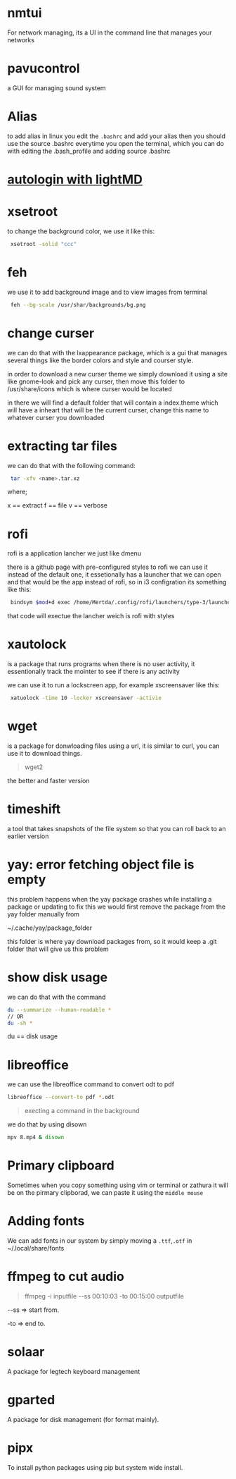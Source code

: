 # nmtui

For network managing, its a UI in the command line that manages your networks

# pavucontrol

a GUI for managing sound system

# Alias
to add alias in linux you edit the `.bashrc` and add your alias
then you should use the source .bashrc everytime you open the 
terminal, which you can do with editing the .bash_profile and adding 
source .bashrc

# [autologin with lightMD](https://wiki.archlinux.org/title/LightDM#Enabling_autologin)

# xsetroot

to change the background color, we use it like this:

```zsh
 xsetroot -solid "ccc"
```

# feh 

we use it to add background image and to view images from terminal

```zsh
 feh --bg-scale /usr/shar/backgrounds/bg.png
```

# change curser 

we can do that with the lxappearance package, which is a gui that manages several things
like the border colors and style and courser style.

in order to download a new curser theme we simply download it using a site like 
gnome-look and pick any curser, then move this folder to /usr/share/icons
which is where curser would be located

in there we will find a default folder that will contain a index.theme which will have
a inheart that will be the current curser, change this name to whatever curser you downloaded

# extracting tar files

we can do that with the following command:

```zsh
 tar -xfv <name>.tar.xz
```

where;

x == extract
f == file
v == verbose

# rofi

rofi is a application lancher we just like dmenu

there is a github page with pre-configured styles to rofi
we can use it instead of the default one, it essetionally 
has a launcher that we can open and that would be the app 
instead of rofi, so in i3 configration its something like this:

```zsh
 bindsym $mod+d exec /home/Mertda/.config/rofi/launchers/type-3/launcher.sh 
```

that code will exectue the lancher weich is rofi with styles

# xautolock

is a package that runs programs when there is no user activity,
it essentionally track the mointer to see if there is any activity

we can use it to run a lockscreen app, for example xscreensaver like this:

```zsh
 xatuolock -time 10 -locker xscreensaver -activie
```

# wget

is a package for donwloading files using a url, it is similar to curl, you can
use it to download things.

> wget2

the better and faster version 

# timeshift

a tool that takes snapshots of the file system so that you can roll back to an earlier 
version

# yay: error fetching object file is empty 

this problem happens when the yay package crashes while installing a package or updating
to fix this we would first remove the package from the yay folder manually from

~/.cache/yay/package_folder

this folder is where yay download packages from, so it would keep a .git folder that
will give us this problem

# show disk usage

we can do that with the command

```zsh
du --summarize --human-readable *
// OR
du -sh *
```

du == disk usage

# libreoffice

we can use the libreoffice command to convert odt to pdf

``` zsh
libreoffice --convert-to pdf *.odt
```

> execting a command in the background

we do that by using disown

```zsh
mpv 8.mp4 & disown 
```

# Primary clipboard

Sometimes when you copy something using vim or terminal or zathura
it will be on the pirmary clipborad, we can paste it using the `middle mouse`

# Adding fonts

We can add fonts in our system by simply moving a `.ttf`,`.otf` in
~/.local/share/fonts

# ffmpeg to cut audio

> ffmpeg -i inputfile --ss 00:10:03 -to 00:15:00 outputfile

--ss => start from.

-to => end to.

# solaar 

A package for legtech keyboard management

# gparted 

A package for disk management (for format mainly).

# pipx 

To install python packages using pip but system wide install.


